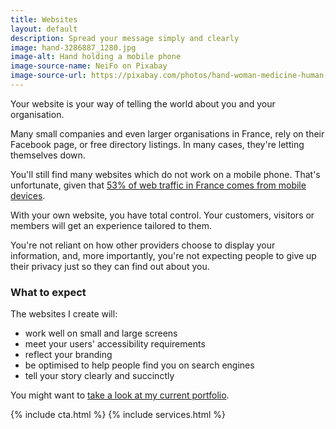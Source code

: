 ```yaml
---
title: Websites
layout: default
description: Spread your message simply and clearly
image: hand-3286887_1280.jpg
image-alt: Hand holding a mobile phone
image-source-name: NeiFo on Pixabay 
image-source-url: https://pixabay.com/photos/hand-woman-medicine-human-3286887/
---
```

<p>Your website is your way of telling the world about you and your organisation.</p>

<p>Many small companies and even larger organisations in France, rely on their Facebook page, or free directory listings. In many cases, they're letting themselves down.</p>

<p>You'll still find many websites which do not work on a mobile phone. That's unfortunate, given that <a href="https://www.statista.com/topics/6421/internet-usage-in-france/" target="_blank"> 53% of web traffic in France comes from mobile devices</a>.</p> 

<p>With your own website, you have total control. Your customers, visitors or members will get an experience tailored to them.</p>

<p>You're not reliant on how other providers choose to display your information, and, more importantly, you're not expecting people to give up their privacy just so they can find out about you.</p>

<h3>What to expect</h3>

<p>The websites I create will:</p>

<ul>
    <li>work well on small and large screens</li>
    <li>meet your users' accessibility requirements</li>
    <li>reflect your branding</li>
    <li>be optimised to help people find you on search engines</li>
    <li>tell your story clearly and succinctly</li>
</ul>

You might want to <a href="{{ site.baseurl }}/portfolio">take a look at my current portfolio</a>.

{% include cta.html %}
{% include services.html %}
